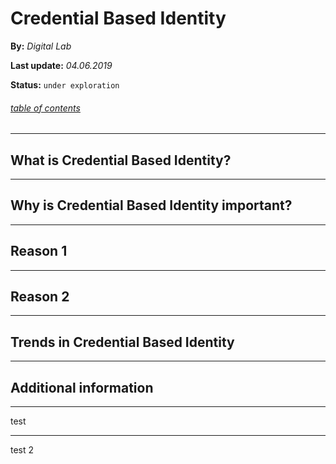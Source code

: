 # Credential Based Identity

**By:** *Digital Lab*

**Last update:** *04.06.2019*

**Status:** `under exploration` 

###### [table of contents](index.html)

------

## What is Credential Based Identity?

------

## Why is Credential Based Identity important?

---

## Reason 1

---

## Reason 2

------

## Trends in Credential Based Identity 

------

## Additional information

---

<section data-background-iframe="https://player.vimeo.com/video/305420834?autoplay=1&title=0&byline=0" data-background-interactive>
test
</section>

---

test 2
